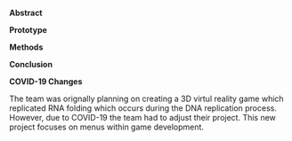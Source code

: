 __Abstract__



__Prototype__



__Methods__

__Conclusion__

__COVID-19 Changes__

The team was orignally planning on creating a 3D virtul reality game which replicated RNA folding which occurs during the DNA replication process. However, due to COVID-19 the team had to adjust their project. This new project focuses on menus within game development. 
